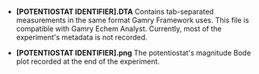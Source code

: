 - **[POTENTIOSTAT IDENTIFIER].DTA**
    Contains tab-separated measurements in the same format Gamry Framework uses. This file is compatible with Gamry Echem Analyst. Currently, most of the experiment's metadata is not recorded.

- **[POTENTIOSTAT IDENTIFIER].png**
    The potentiostat's magnitude Bode plot recorded at the end of the experiment.

